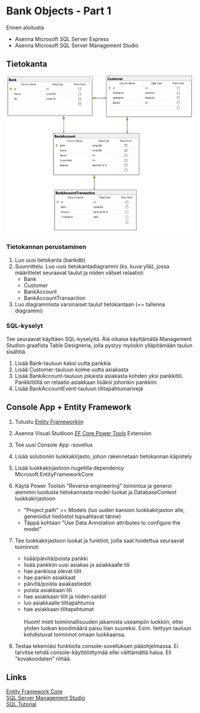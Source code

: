 # Bank Objects - Part 1

Ennen aloitusta
- Asenna Microsoft SQL Server Express
- Asenna Microsoft SQL Server Management Studio

## Tietokanta

<img src="https://raw.githubusercontent.com/ekoodi/ekoodi-2/master/assets/bankdb-diagram.png"/>

### Tietokannan perustaminen
1. Luo uusi tietokanta (bankdb)
2. Suunnittelu. Luo uusi tietokantadiagrammi (ks. kuva yllä), jossa määrittelet seuraavat taulut ja niiden väliset relaatiot:
    - Bank
    - Customer
    - BankAccount
    - BankAccountTransaction
3. Luo diagrammista varsinaiset taulut tietokantaan (== tallenna diagrammi)

### SQL-kyselyt
Tee seuraavat käyttäen SQL-kyselyitä. Älä oikaise käyttämällä Management Studion graafista Table Designeria, jolla pystyy myöskin ylläpitämään taulun sisältöä.

1. Lisää Bank-tauluun kaksi uutta pankkia
2. Lisää Customer-tauluun kolme uutta asiakasta
3. Lisää BankAccount-tauluun jokaista asiakasta kohden yksi pankkitili. Pankkitilillä on relaatio asiakkaan lisäksi johonkin pankkiin.
4. Lisää BankAccountEvent-tauluun tilitapahtumarivejä


## Console App + Entity Framework
1. Tutustu [Entity Frameworkiin]((https://docs.microsoft.com/en-us/ef/core/))
2. Asenna Visual Studioon [EF Core Power Tools](https://github.com/ErikEJ/SqlCeToolbox/wiki/EF-Core-Power-Tools) Extension
3. Tee uusi Console App -sovellus
4. Lisää solutioniin luokkakirjasto, johon rakennetaan tietokannan käpistely
5. Lisää luokkakirjastoon nugetilla dependency Microsoft.EntityFrameworkCore
6. Käytä Power Toolsin "Reverse engineering" toimintoa ja generoi aiemmin luodusta tietokannasta model-luokat ja DatabaseContext luokkakirjastoon
    - "Project path" == Models (luo uuden kansion luokkakirjaston alle, generoidut tiedostot tupsahtavat tänne)
    - Täppä kohtaan "Use Data Annotation attributes to configure the model"
7. Tee luokkakirjastoon luokat ja funktiot, joilla saat hoidettua seuraavat toiminnot:
    - lisää/päivitä/poista pankki
    - lisää pankkiin uusi asiakas ja asiakkaalle tili
    - hae pankissa olevat tilit
    - hae pankin asiakkaat
    - päivitä/poista asiakastiedot
    - poista asiakkaan tili
    - hae asiakkaan tilit ja niiden saldot
    - luo asiakkaalle tilitapahtumia
    - hae asiakkaan tilitapahtumat
    <br><br>Huom! mieti toiminnallisuuden jakamista useampiin luokkiin, ettei yhden luokan koodimäärä paisu liian suureksi.
    Esim. tiettyyn tauluun kohdistuvat toiminnot omaan luokkaansa.<br>
    
8. Testaa tekemiäsi funktioita console-sovelluksen pääohjelmassa. Ei tarvitse tehdä console-käyttöliittymää ellei välttämättä halua. Eli "kovakoodaten" riittää.


## Links
[Entity Framework Core](https://docs.microsoft.com/en-us/ef/core/)
<br>
[SQL Server Management Studio](https://docs.microsoft.com/en-us/sql/ssms/download-sql-server-management-studio-ssms)
<br>
[SQL Tutorial](https://www.w3schools.com/sql/)
